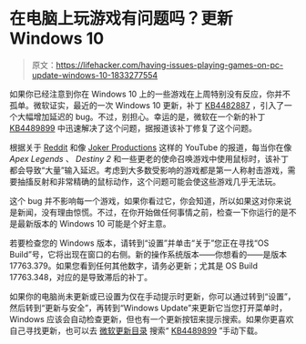 # 在电脑上玩游戏有问题吗？更新 Windows 10

> 原文：<https://lifehacker.com/having-issues-playing-games-on-pc-update-windows-10-1833277554>

如果你已经注意到你在 Windows 10 上的一些游戏在上周特别没有反应，你并不孤单。微软证实，最近的一次 Windows 10 更新，补丁 [KB4482887](https://hothardware.com/news/microsoft-windows-10-october-update-cripple-game-performance) ，引入了一个大幅增加延迟的 bug。不过，别担心。幸运的是，微软在一个新的补丁 [KB4489899](https://support.microsoft.com/en-us/help/4489899/windows-10-update-kb4489899) 中迅速解决了这个问题，据报道该补丁修复了这个问题。



根据关于 [Reddit](https://www.reddit.com/r/Windows10/comments/aw8il0/march_1_2019_kb4482887_os_build_17763348/) 和像 [Joker Productions](https://www.youtube.com/watch?v=jJGDRffb9q4) 这样的 YouTube 的报道，每当你在像 *Apex Legends* 、 *Destiny 2* 和一些更老的使命召唤游戏中使用鼠标时，该补丁都会导致“大量”输入延迟。考虑到大多数受影响的游戏都是第一人称射击游戏，需要抽搐反射和非常精确的鼠标动作，这个问题可能会使这些游戏几乎无法玩。

这个 bug 并不影响每一个游戏，如果你看过它，你会知道，所以如果这对你来说是新闻，没有理由惊慌。不过，在你开始做任何事情之前，检查一下你运行的是不是最新版本的 Windows 10 可能是个好主意。

若要检查您的 Windows 版本，请转到“设置”并单击“关于”您正在寻找“OS Build”号，它将出现在窗口的右侧。新的操作系统版本——你想看的——是版本 17763.379。如果您看到任何其他数字，请务必更新；尤其是 OS Build 17763.348，对应的是导致滞后的补丁。

如果你的电脑尚未更新或已设置为仅在手动提示时更新，你可以通过转到“设置”，然后转到“更新与安全”，再转到“Windows Update”来更新它当您打开菜单时，Windows 应该会自动检查更新，但也有一个更新按钮来提示搜索。如果你更喜欢自己寻找更新，也可以去 [微软更新目录](https://www.catalog.update.microsoft.com/Home.aspx) 搜索“ [KB4489899](https://support.microsoft.com/en-us/help/4489899/windows-10-update-kb4489899) ”手动下载。